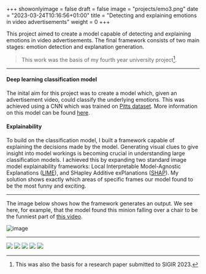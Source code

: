 +++
showonlyimage = false
draft = false
image = "projects/emo3.png"
date = "2023-03-24T10:16:56+01:00"
title = "Detecting and explaining emotions in video advertisements"
weight = 0
+++

This project aimed to create a model capable of detecting and explaining emotions in video advertisements. The final framework consists of two main stages: emotion detection and explanation generation. 
<!--more-->

> This work was the basis of my fourth year university project[^1].  

---

#### Deep learning classification model
The inital aim for this project was to create a model which, given an advertisement video, could classify the underlying emotions. This was achieved using a CNN which was trained on [Pitts dataset](https://people.cs.pitt.edu/~kovashka/ads/). More information on this model can be found [here](https://github.com/jovanneste/emotionClassificationFromVideos/tree/main/src/basicModel).


#### Explainability 
To build on the classification model, I built a framework capable of explaining the decisions made by the model. Generating visual clues to give insight into model workings is becoming crucial in understanding large classification models. I achieved this by expanding two standard image model explainability frameworks: Local Interpretable Model-Agnostic Explanations ([LIME](https://github.com/marcotcr/lime)), and SHapley Additive exPlanations ([SHAP](https://shap.readthedocs.io/en/latest/generated/shap.Explainer.html)). My solution shows exactly which areas of specific frames our model found to be the most funny and exciting.

---

The image below shows how the framework generates an output. We see here, for example, that the model found this minion falling over a chair to be the funniest part of [this video](https://www.youtube.com/watch?v=7IcGYHU8WBo).

![image](/minions.png)

---

[![](https://img.shields.io/badge/Python-white?logo=Python)](#)
[![](https://img.shields.io/badge/PyTorch-white?logo=pytorch)](#)
[![](https://img.shields.io/badge/TensorFlow-white?logo=tensorflow)](#)
[![](https://img.shields.io/badge/sk--learn-white?logo=scikit-learn)](#)
[![](https://img.shields.io/github/directory-file-count/jovanneste/emotionClassificationFromVideos)](#)

[^1]: This was also the basis for a research paper submitted to SIGIR 2023.
